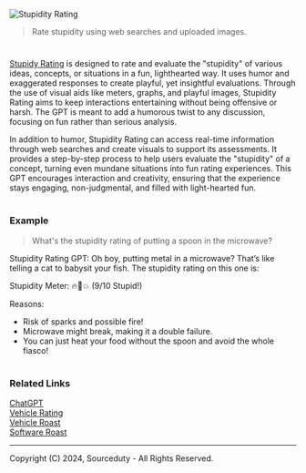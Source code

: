 ![Stupidity Rating](https://github.com/user-attachments/assets/b8795c44-1cb1-45a5-b718-a19251919c50)

>  Rate stupidity using web searches and uploaded images.
#

[Stupidy Rating](https://chatgpt.com/g/g-AwD1tNDGF-stupidity-rating) is designed to rate and evaluate the "stupidity" of various ideas, concepts, or situations in a fun, lighthearted way. It uses humor and exaggerated responses to create playful, yet insightful evaluations. Through the use of visual aids like meters, graphs, and playful images, Stupidity Rating aims to keep interactions entertaining without being offensive or harsh. The GPT is meant to add a humorous twist to any discussion, focusing on fun rather than serious analysis.

In addition to humor, Stupidity Rating can access real-time information through web searches and create visuals to support its assessments. It provides a step-by-step process to help users evaluate the "stupidity" of a concept, turning even mundane situations into fun rating experiences. This GPT encourages interaction and creativity, ensuring that the experience stays engaging, non-judgmental, and filled with light-hearted fun.

#
### Example

> What's the stupidity rating of putting a spoon in the microwave?

Stupidity Rating GPT: Oh boy, putting metal in a microwave? That’s like telling a cat to babysit your fish. The stupidity rating on this one is:

Stupidity Meter: 🔥🚫💥 (9/10 Stupid!)

Reasons:

- Risk of sparks and possible fire!
- Microwave might break, making it a double failure.
- You can just heat your food without the spoon and avoid the whole fiasco!

#
### Related Links

[ChatGPT](https://github.com/sourceduty/ChatGPT)
<br>
[Vehicle Rating](https://github.com/sourceduty/Vehicle_Rating)
<br>
[Vehicle Roast](https://github.com/sourceduty/Vehicle_Roast)
<br>
[Software Roast](https://github.com/sourceduty/Software_Roast)

***
Copyright (C) 2024, Sourceduty - All Rights Reserved.

